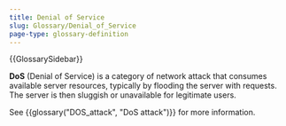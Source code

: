 ```yaml
---
title: Denial of Service
slug: Glossary/Denial_of_Service
page-type: glossary-definition
---
```


{{GlossarySidebar}}

**DoS** (Denial of Service) is a category of network attack that consumes available server resources, typically by flooding the server with requests. The server is then sluggish or unavailable for legitimate users.

See {{glossary("DOS_attack", "DoS attack")}} for more information.
